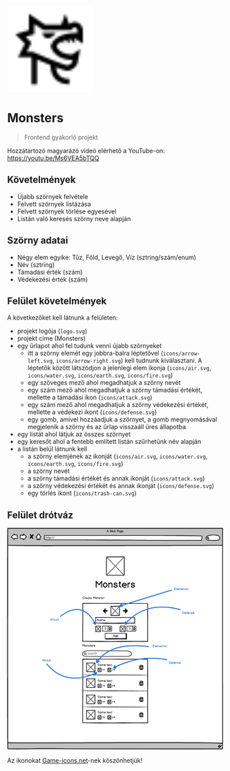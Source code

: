 <img src="./logo.svg" width="200" />

# Monsters
> Frontend gyakorló projekt

Hozzátartozó magyarázó videó elérhető a YouTube-on: https://youtu.be/Ms6VEA5bTQQ

## Követelmények
- Újabb szörnyek felvétele
- Felvett szörnyek listázása
- Felvett szörnyek törlése egyesével
- Listán való keresés szörny neve alapján

## Szörny adatai
- Négy elem egyike: Tűz, Föld, Levegő, Víz (sztring/szám/enum)
- Név (sztring)
- Támadási érték (szám)
- Védekezési érték (szám)

## Felület követelmények
A következőket kell látnunk a felületen:
- projekt logója (`logo.svg`)
- projekt címe (Monsters)
- egy űrlapot ahol fel tudunk venni újabb szörnyeket
  - itt a szörny elemét egy jobbra-balra léptetővel (`icons/arrow-left.svg`, `icons/arrow-right.svg`) kell tudnunk kiválasztani. A léptetők között látszódjon a jelenlegi elem ikonja (`icons/air.svg`, `icons/water.svg`, `icons/earth.svg`, `icons/fire.svg`)
  - egy szöveges mező ahol megadhatjuk a szörny nevét
  - egy szám mező ahol megadhatjuk a szörny támadási értékét, mellette a támadási ikon (`icons/attack.svg`)
  - egy szám mező ahol megadhatjuk a szörny védekezési értékét, mellette a védekezi ikont (`icons/defense.svg`)
  - egy gomb, amivel hozzáadjuk a szörnyet, a gomb megnyomásával megjelenik a szörny és az űrlap visszaáll üres állapotba
- egy listát ahol látjuk az összes szörnyet
- egy keresőt ahol a fentebb említett listán szűrhetünk név alapján
- a listán belül látnunk kell
  - a szörny elemjének az ikonját (`icons/air.svg`, `icons/water.svg`, `icons/earth.svg`, `icons/fire.svg`)
  - a szörny nevét
  - a szörny támadási értékét és annak ikonját (`icons/attack.svg`)
  - a szörny védekezési értékét és annak ikonját (`icons/defense.svg`)
  - egy törlés ikont (`icons/trash-can.svg`)


## Felület drótváz
<img src="./wireframe.png" width="500" />

Az ikonokat [Game-icons.net](https://game-icons.net/)-nek köszönhetjük!
